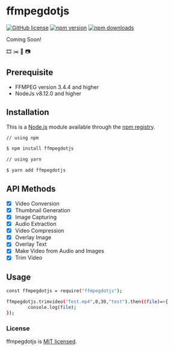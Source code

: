 # ffmpegdotjs

[![GitHub license](https://img.shields.io/badge/license-MIT-blue.svg)](https://github.com/TRomesh/ffmpegdotjs/blob/master/LICENSE) [![npm version](https://img.shields.io/npm/v/ffmpegdotjs.svg?style=flat)](https://www.npmjs.com/package/ffmpegdotjs) [![npm downloads](https://img.shields.io/npm/dm/ffmpegdotjs.svg?style=flat-square)](https://www.npmjs.com/package/ffmpegdotjs)

Coming Soon!

:film_strip: :scissors: :memo: :camera:

## Prerequisite

- FFMPEG version 3.4.4 and higher
- NodeJs v8.12.0 and higher

## Installation

This is a [Node.js](https://nodejs.org/en/) module available through the
[npm registry](https://www.npmjs.com/).

```bash
// using npm

$ npm install ffmpegdotjs

// using yarn

$ yarn add ffmpegdotjs
```

## API Methods

- [x] Video Conversion
- [x] Thumbnail Generation
- [x] Image Capturing
- [x] Audio Extraction
- [x] Video Compression
- [x] Overlay Image
- [x] Overlay Text
- [x] Make Video from Audio and Images
- [x] Trim Video

## Usage

```bash
const ffmpegdotjs = require("ffmpegdotjs");

ffmpegdotjs.trimvideo("Test.mp4",0,30,"test").then((file)=>{
        console.log(file);
});
```

### License

ffmpegdotjs is [MIT licensed](./LICENSE).
